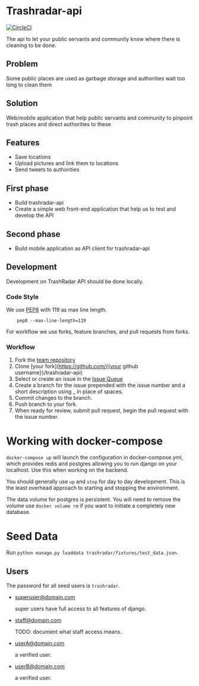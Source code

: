 # Trashradar-api
[![CircleCI](https://circleci.com/gh/spry-group/trashradar-api.svg?style=shield)](https://circleci.com/gh/spry-group/trashradar-api)

The api to let your public servants and community know where there is cleaning to be done.

## Problem
Some public places are used as garbage storage and authorities wait too long to clean them

## Solution
Web/mobile application that help public servants and community to pinpoint trash places and direct authorities to these

## Features
- Save locations
- Upload pictures and link them to locations
- Send tweets to authorities

## First phase
- Build trashradar-api
- Create a simple web front-end application that help us to test and develop the API

## Second phase
- Build mobile application as API client for trashradar-api

## Development

Development on TrashRadar API should be done locally.

### Code Style

We use [PEP8](https://www.python.org/dev/peps/pep-0008/) with 119 as max line length.

        pep8 --max-line-length=119

For workflow we use forks, feature branches, and pull requests from forks.

### Workflow

1. Fork the [team repository](https://github.com/spry-group/trashradar-api)
2. Clone [your fork](https://github.com/{{your github username}}/trashradar-api)
3. Select or create an issue in the [Issue Queue](https://github.com/spry-group/trashradar-api/issues)
4. Create a branch for the issue prepended with the issue number and a short description using _ in place of spaces.
5. Commit changes to the branch.
6. Push branch to your fork.
7. When ready for review, submit pull request, begin the pull request with the issue number.

# Working with docker-compose

`docker-compose up` will launch the configuration in docker-compose.yml, which provides redis and postgres allowing you
to run django on your localhost. Use this when working on the backend.

You should generally use `up` and `stop` for day to day development. This is the least overhead approach to starting and
stopping the environment.

The data volume for postgres is persistent. You will need to remove the volume use `docker volume rm` if you want to 
initiate a completely new database.

# Seed Data

Run `python manage.py loaddata trashradar/fixtures/test_data.json`.

## Users

The password for all seed users is `trashradar`.

* superuser@domain.com

  super users have full access to all features of django.

* staff@domain.com

  TODO: document what staff access means.

* userA@domain.com

  a verified user.

* userB@domain.com

  a verified user.

